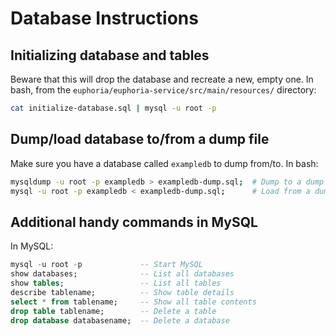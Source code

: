 # Database Instructions   

## Initializing database and tables

Beware that this will drop the database and recreate a new, empty one. In bash,
from the `euphoria/euphoria-service/src/main/resources/` directory:

```bash
cat initialize-database.sql | mysql -u root -p
```

## Dump/load database to/from a dump file

Make sure you have a database called `exampledb` to dump from/to. In bash:

```bash
mysqldump -u root -p exampledb > exampledb-dump.sql;  # Dump to a dump file
mysql -u root -p exampledb < exampledb-dump.sql;      # Load from a dump file
```

## Additional handy commands in MySQL

In MySQL:

```sql
mysql -u root -p             -- Start MySQL
show databases;              -- List all databases
show tables;                 -- List all tables
describe tablename;          -- Show table details
select * from tablename;     -- Show all table contents
drop table tablename;        -- Delete a table
drop database databasename;  -- Delete a database
```
